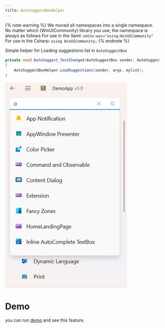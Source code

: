 ```yaml
---
title: AutoSuggestBoxHelper
---
```


{% note warning %}
We moved all namespaces into a single namespace. No matter which (WinUICommunity) library you use, the namespace is always as follows
For use in the Xaml:
`xmlns:wuc="using:WinUICommunity"`
For use in the Csharp:
`using WinUICommunity;`
{% endnote %}

Simple helper for Loading suggestions list in `AutoSuggestBox`

```cs
private void AutoSuggest_TextChanged(AutoSuggestBox sender, AutoSuggestBoxTextChangedEventArgs args)
{
    AutoSuggestBoxHelper.LoadSuggestions(sender, args, mylist);
}
```

![WinUICommunity](https://raw.githubusercontent.com/WinUICommunity/Resources/main/WinUICommunityDocs/AutoSuggestBoxHelper.png)

# Demo
you can run [demo](https://github.com/WinUICommunity/WinUICommunity) and see this feature.

